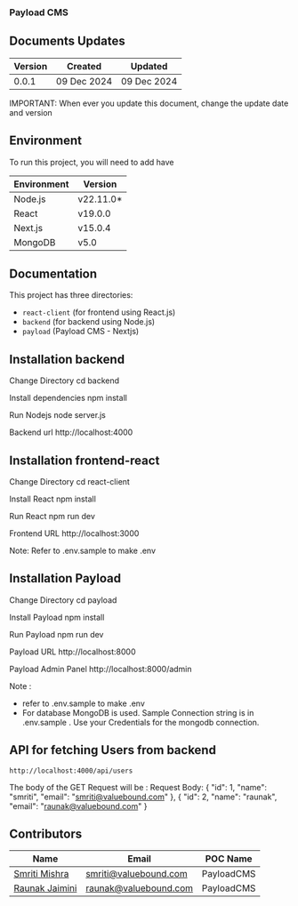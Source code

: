 ### Payload CMS

## Documents Updates

| **Version** | **Created**   | **Updated**    |
|-------------|---------------|----------------|
| 0.0.1       | 09 Dec 2024   |  09 Dec 2024   |

IMPORTANT:  When ever you update this document, change the update date and version

## Environment 
To run this project, you will need to add have

| **Environment** | **Version**  |
|-----------------|--------------|
| Node.js         | v22.11.0*    |
| React           | v19.0.0      |
| Next.js         | v15.0.4      |
| MongoDB         | v5.0         |

## Documentation 
This project has three directories:  
- `react-client` (for frontend using React.js)  
- `backend` (for backend using Node.js)  
- `payload` (Payload CMS - Nextjs)  


## Installation backend
Change Directory
    cd backend 

Install dependencies
    npm install

Run Nodejs
    node server.js

Backend url 
    http://localhost:4000

## Installation frontend-react 
Change Directory
    cd react-client 

Install React 
    npm install 

Run React 
    npm run dev 

Frontend URL 
    http://localhost:3000 

Note: 
Refer to .env.sample to make .env 

## Installation Payload 
Change Directory 
    cd payload

Install Payload 
    npm install

Run Payload 
    npm run dev 

Payload URL 
    http://localhost:8000

Payload Admin Panel
    http://localhost:8000/admin 

Note : 

- refer to .env.sample to make .env 
- For database MongoDB is used. Sample Connection string is in .env.sample . Use your Credentials for the mongodb connection.


## API for fetching Users from backend 
    http://localhost:4000/api/users

The body of the GET Request will be :
    Request Body:
    {
            "id": 1,
            "name": "smriti",
            "email": "smriti@valuebound.com"
        },
        {
            "id": 2,
            "name": "raunak",
            "email": "raunak@valuebound.com"
        }


## Contributors

| **Name**              | **Email**                  | **POC Name**       |
|-----------------------|----------------------------|--------------------|
| [Smriti Mishra]()     | <smriti@valuebound.com>    | PayloadCMS         |
| [Raunak Jaimini]()    | <raunak@valuebound.com>    | PayloadCMS         |
